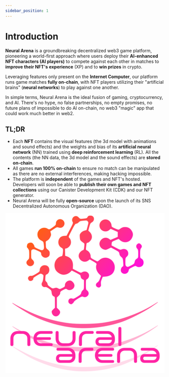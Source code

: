 ```yaml
---
sidebar_position: 1
---
```


# Introduction

**Neural Arena** is a groundbreaking decentralized web3 game platform, pioneering a world-first approach where users deploy their **AI-enhanced NFT characters (AI players)** to compete against each other in matches to **improve their NFT's experience** (XP) and to **win prizes** in crypto.

Leveraging features only present on the **Internet Computer**, our platform runs game matches **fully on-chain**, with NFT players utilizing their "artificial brains" (**neural networks**) to play against one another.

In simple terms, Neural Arena is the ideal fusion of gaming, cryptocurrency, and AI. There's no hype, no false partnerships, no empty promises, no future plans of impossible to do AI on-chain, no web3 "magic" app that could work much better in web2.

## TL;DR

- Each **NFT** contains the visual features (the 3d model with animations and sound effects) and the weights and bias of its **artificial neural network** (NN) trained using **deep reinforcement learning** (RL). All the contents (the NN data, the 3d model and the sound effects) are **stored on-chain**.
- All games **run 100% on-chain** to ensure no match can be manipulated as there are no external interferences, making hacking impossible.
- The platform is **independent** of the games and NFT's hosted. Developers will soon be able to **publish their own games and NFT collections** using our Canister Development Kit (CDK) and our NFT generator.
- Neural Arena will be fully **open-source** upon the launch of its SNS Decentralized Autonomous Organization (DAO). 

![Logo](./img/logo-vert.svg)